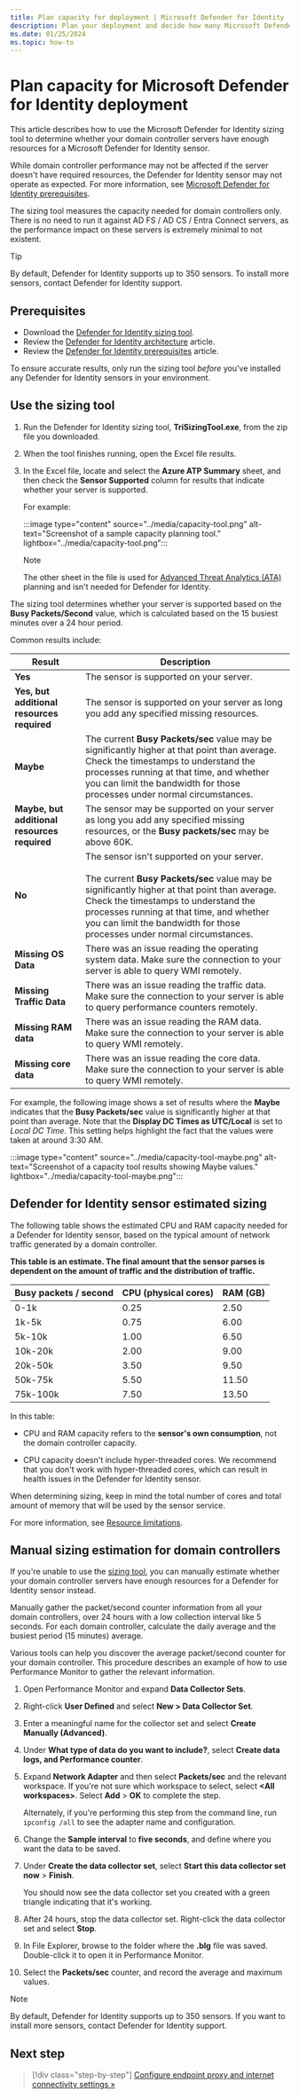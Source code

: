```yaml
---
title: Plan capacity for deployment | Microsoft Defender for Identity
description: Plan your deployment and decide how many Microsoft Defender for Identity servers are needed to support your network.
ms.date: 01/25/2024
ms.topic: how-to
---
```


# Plan capacity for Microsoft Defender for Identity deployment

This article describes how to use the Microsoft Defender for Identity sizing tool to determine whether your domain controller servers have enough resources for a Microsoft Defender for Identity sensor.

While domain controller performance may not be affected if the server doesn't have required resources, the Defender for Identity sensor may not operate as expected. For more information, see [Microsoft Defender for Identity prerequisites](prerequisites.md).

The sizing tool measures the capacity needed for domain controllers only. There is no need to run it against AD FS / AD CS / Entra Connect servers, as the performance impact on these servers is extremely minimal to not existent.

> [!TIP]
> By default, Defender for Identity supports up to 350 sensors. To install more sensors, contact Defender for Identity support.
>

## Prerequisites

- Download the [Defender for Identity sizing tool](<https://aka.ms/mdi/sizingtool>).
- Review the [Defender for Identity architecture](../architecture.md) article.
- Review the [Defender for Identity prerequisites](prerequisites.md) article.

To ensure accurate results, only run the sizing tool *before* you've installed any Defender for Identity sensors in your environment.

## Use the sizing tool

1. Run the Defender for Identity sizing tool, **TriSizingTool.exe**, from the zip file you downloaded.

1. When the tool finishes running, open the Excel file results.

1. In the Excel file, locate and select the **Azure ATP Summary** sheet, and then check the **Sensor Supported** column for results that indicate whether your server is supported.

    For example:

    :::image type="content" source="../media/capacity-tool.png" alt-text="Screenshot of a sample capacity planning tool." lightbox="../media/capacity-tool.png":::

    > [!NOTE]
    > The other sheet in the file is used for [Advanced Threat Analytics (ATA)](/advanced-threat-analytics/what-is-ata) planning and isn't needed for Defender for Identity.
    >

The sizing tool determines whether your server is supported based on the **Busy Packets/Second** value, which is calculated based on the 15 busiest minutes over a 24 hour period.

Common results include:

|Result  |Description  |
|---------|---------|
|**Yes**     |   The sensor is supported on your server.      |
|**Yes, but additional resources required** | The sensor is supported on your server as long you add any specified missing resources.  |
|**Maybe**     |     The current **Busy Packets/sec** value may be significantly higher at that point than average. Check the timestamps to understand the processes running at that time, and whether you can limit the bandwidth for those processes under normal circumstances.     |
|**Maybe, but additional resources required** |The sensor may be supported on your server as long you add any specified missing resources, or the **Busy packets/sec** may be above 60K. |
|**No**     |    The sensor isn't supported on your server. <br><br>The current **Busy Packets/sec** value may be significantly higher at that point than average. Check the timestamps to understand the processes running at that time, and whether you can limit the bandwidth for those processes under normal circumstances.    |
|**Missing OS Data**     |  There was an issue reading the operating system data. Make sure the connection to your server is able to query WMI remotely.   |
|**Missing Traffic Data**     | There was an issue reading the traffic data. Make sure the connection to your server is able to query performance counters remotely.        |
|**Missing RAM data**     |    There was an issue reading the RAM data. Make sure the connection to your server is able to query WMI remotely.       |
|**Missing core data**     |   There was an issue reading the core data. Make sure the connection to your server is able to query WMI remotely.          |

For example, the following image shows a set of results where the **Maybe** indicates that the **Busy Packets/sec** value is significantly higher at that point than average.  Note that the **Display DC Times as UTC/Local** is set to *Local DC Time*. This setting helps highlight the fact that the values were taken at around 3:30 AM.

:::image type="content" source="../media/capacity-tool-maybe.png" alt-text="Screenshot of a capacity tool results showing Maybe values." lightbox="../media/capacity-tool-maybe.png":::

<a name="sizing"></a>
## Defender for Identity sensor estimated sizing

The following table shows the estimated CPU and RAM capacity needed for a Defender for Identity sensor, based on the typical amount of network traffic generated by a domain controller.

**This table is an estimate. The final amount that the sensor parses is dependent on the amount of traffic and the distribution of traffic.**

|Busy packets / second|CPU (physical cores)|RAM (GB)|
|----|----|-----|
|0-1k|0.25|2.50|
|1k-5k|0.75|6.00|
|5k-10k|1.00|6.50|
|10k-20k|2.00|9.00|
|20k-50k|3.50|9.50|
|50k-75k |5.50|11.50|
|75k-100k|7.50|13.50|

In this table:

- CPU and RAM capacity refers to the **sensor's own consumption**, not the domain controller capacity.

- CPU capacity doesn't include hyper-threaded cores. We recommend that you don't work with hyper-threaded cores, which can result in health issues in the Defender for Identity sensor. 

When determining sizing, keep in mind the total number of cores and total amount of memory that will be used by the sensor service.

For more information, see [Resource limitations](../architecture.md#resource-limitations).

## Manual sizing estimation for domain controllers

If you're unable to use the [sizing tool](#use-the-sizing-tool), you can manually estimate whether your domain controller servers have enough resources for a Defender for Identity sensor instead.

Manually gather the packet/second counter information from all your domain controllers, over 24 hours with a low collection interval like 5 seconds. For each domain controller, calculate the daily average and the busiest period (15 minutes) average.  

Various tools can help you discover the average packet/second counter for your domain controller. This procedure describes an example of how to use Performance Monitor to gather the relevant information.

1. Open Performance Monitor and expand **Data Collector Sets**.
1. Right-click **User Defined** and select **New > Data Collector Set**.
1. Enter a meaningful name for the collector set and select **Create Manually (Advanced)**.
1. Under **What type of data do you want to include?**, select  **Create data logs, and Performance counter**.
1. Expand **Network Adapter** and then select **Packets/sec** and the relevant workspace. If you're not sure which workspace to select, select **&lt;All workspaces&gt;**. Select **Add** > **OK** to complete the step.

    Alternately, if you're performing this step from the command line, run `ipconfig /all` to see the adapter name and configuration.

1. Change the **Sample interval** to **five seconds**, and define where you want the data to be saved.

1. Under **Create the data collector set**,  select **Start this data collector set now** > **Finish**.

    You should now see the data collector set you created with a green triangle indicating that it's working.

1. After 24 hours, stop the data collector set. Right-click the data collector set and select **Stop**.

1. In File Explorer, browse to the folder where the **.blg** file was saved. Double-click it to open it in Performance Monitor.

1. Select the **Packets/sec** counter, and record the average and maximum values.

> [!NOTE]
> By default, Defender for Identity supports up to 350 sensors. If you want to install more sensors, contact Defender for Identity support.

## Next step


> [!div class="step-by-step"]
> [Configure endpoint proxy and internet connectivity settings »](configure-proxy.md)
